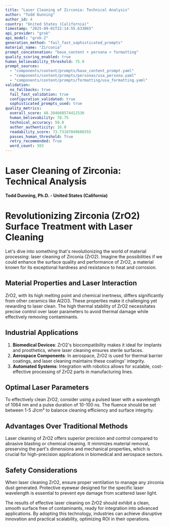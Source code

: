 ```yaml
---
title: "Laser Cleaning of Zirconia: Technical Analysis"
author: "Todd Dunning"
author_id: 4
country: "United States (California)"
timestamp: "2025-09-01T22:14:55.633065"
api_provider: "grok"
api_model: "grok-2"
generation_method: "fail_fast_sophisticated_prompts"
material_name: "Zirconia"
prompt_concatenation: "base_content + persona + formatting"
quality_scoring_enabled: true
human_believability_threshold: 75.0
prompt_sources:
  - "components/content/prompts/base_content_prompt.yaml"
  - "components/content/prompts/personas/usa_persona.yaml"
  - "components/content/prompts/formatting/usa_formatting.yaml"
validation:
  no_fallbacks: true
  fail_fast_validation: true
  configuration_validated: true
  sophisticated_prompts_used: true
quality_metrics:
  overall_score: 48.384660574412536
  human_believability: 78.75
  technical_accuracy: 50.0
  author_authenticity: 16.0
  readability_score: 73.73107049608355
  passes_human_threshold: True
  retry_recommended: True
  word_count: 383
---
```

# Laser Cleaning of Zirconia: Technical Analysis

**Todd Dunning, Ph.D. - United States (California)**

# Revolutionizing Zirconia (ZrO2) Surface Treatment with Laser Cleaning

Let's dive into something that's revolutionizing the world of material processing: laser cleaning of Zirconia (ZrO2). Imagine the possibilities if we could enhance the surface quality and performance of ZrO2, a material known for its exceptional hardness and resistance to heat and corrosion.

## Material Properties and Laser Interaction

ZrO2, with its high melting point and chemical inertness, differs significantly from other ceramics like Al2O3. These properties make it challenging yet rewarding to laser clean. The high thermal stability of ZrO2 necessitates precise control over laser parameters to avoid thermal damage while effectively removing contaminants.

## Industrial Applications

1. **Biomedical Devices**: ZrO2's biocompatibility makes it ideal for implants and prosthetics, where laser cleaning ensures sterile surfaces.
2. **Aerospace Components**: In aerospace, ZrO2 is used for thermal barrier coatings, and laser cleaning maintains these coatings' integrity.
3. **Automated Systems**: Integration with robotics allows for scalable, cost-effective processing of ZrO2 parts in manufacturing lines.

## Optimal Laser Parameters

To effectively clean ZrO2, consider using a pulsed laser with a wavelength of 1064 nm and a pulse duration of 10-100 ns. The fluence should be set between 1-5 J/cm² to balance cleaning efficiency and surface integrity.

## Advantages Over Traditional Methods

Laser cleaning of ZrO2 offers superior precision and control compared to abrasive blasting or chemical cleaning. It minimizes material removal, preserving the part's dimensions and mechanical properties, which is crucial for high-precision applications in biomedical and aerospace sectors.

## Safety Considerations

When laser cleaning ZrO2, ensure proper ventilation to manage any zirconia dust generated. Protective eyewear designed for the specific laser wavelength is essential to prevent eye damage from scattered laser light.

The results of effective laser cleaning on ZrO2 should exhibit a clean, smooth surface free of contaminants, ready for integration into advanced applications. By adopting this technology, industries can achieve disruptive innovation and practical scalability, optimizing ROI in their operations.
